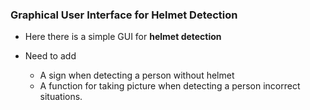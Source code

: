 ### Graphical User Interface for Helmet Detection

- Here there is a  simple GUI for **helmet detection**

- Need to add
  - A sign when detecting a person without helmet
  - A function for taking picture when detecting a person incorrect situations.